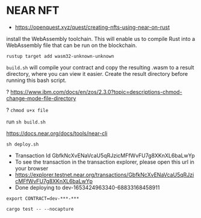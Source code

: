 # NEAR NFT

* https://openquest.xyz/quest/creating-nfts-using-near-on-rust

install the WebAssembly toolchain. This will enable us to compile Rust into a WebAssembly file that can be run on the blockchain.


```rustup target add wasm32-unknown-unknown```

`build.sh` will compile your contract and copy the resulting .wasm to a result directory, where you can view it easier. Create the result directory before running this bash script. 

? https://www.ibm.com/docs/en/zos/2.3.0?topic=descriptions-chmod-change-mode-file-directory

? `chmod u+x file`

run `sh build.sh`

https://docs.near.org/docs/tools/near-cli

`sh deploy.sh`

- Transaction Id GbfkNcXvENaVcaU5qRJzicMFfWvFU7g8XKnXL6baLwYp
- To see the transaction in the transaction explorer, please open this url in your browser
- https://explorer.testnet.near.org/transactions/GbfkNcXvENaVcaU5qRJzicMFfWvFU7g8XKnXL6baLwYp
- Done deploying to dev-1653424963340-68833168458911

`export CONTRACT=dev-***-***`

`cargo test -- --nocapture`